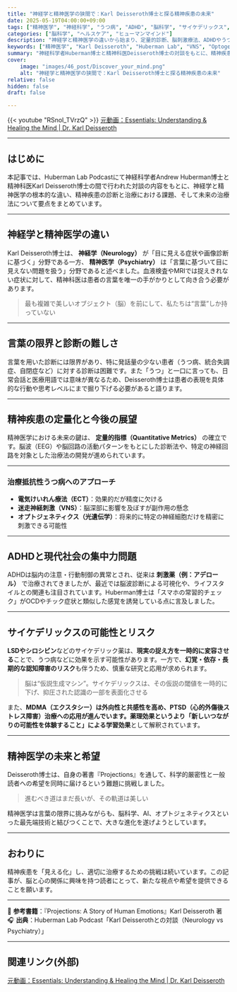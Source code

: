 ```yaml
---
title: "神経学と精神医学の狭間で：Karl Deisseroth博士と探る精神疾患の未来"
date: 2025-05-19T04:00:00+09:00
tags: ["精神医学", "神経科学", "うつ病", "ADHD", "脳科学", "サイケデリックス", "VNS", "オプトジェネティクス"]
categories: ["脳科学", "ヘルスケア", "ヒューマンマインド"]
description: "神経学と精神医学の違いから始まり、定量的診断、脳刺激療法、ADHDやうつ病の理解、さらにはサイケデリックスの可能性までをKarl Deisseroth博士が語る。未来の精神医療に向けた希望と科学的挑戦をまとめたインタビューの要約記事。"
keywords: ["精神医学", "Karl Deisseroth", "Huberman Lab", "VNS", "Optogenetics", "ADHD", "LSD", "MDMA", "神経学", "言語診断", "精神疾患治療", "サイケデリックス"]
summary: "神経科学者Huberman博士と精神科医Deisseroth博士の対談をもとに、精神疾患の診断の難しさ、脳刺激療法、オプトジェネティクス、ADHDやサイケデリック医療の可能性まで、精神医療の最前線をわかりやすくまとめています。"
cover:
    image: "images/46_post/Discover_your_mind.png"
    alt: "神経学と精神医学の狭間で：Karl Deisseroth博士と探る精神疾患の未来"
relative: false
hidden: false
draft: false

---
```


{{< youtube "RSnol_TVrzQ" >}}
[元動画：Essentials: Understanding & Healing the Mind | Dr. Karl Deisseroth](https://www.youtube.com/watch?v=RSnol_TVrzQ)

---

## はじめに

本記事では、Huberman Lab Podcastにて神経科学者Andrew Huberman博士と精神科医Karl Deisseroth博士の間で行われた対談の内容をもとに、神経学と精神医学の根本的な違い、精神疾患の診断と治療における課題、そして未来の治療法について要点をまとめています。

---

## 神経学と精神医学の違い

Karl Deisseroth博士は、 **神経学（Neurology）** が「目に見える症状や画像診断に基づく」分野である一方、 **精神医学（Psychiatry）** は「言葉に基づいて目に見えない問題を扱う」分野であると述べました。血液検査やMRIでは捉えきれない症状に対して、精神科医は患者の言葉を唯一の手がかりとして向き合う必要があります。

> 最も複雑で美しいオブジェクト（脳）を前にして、私たちは“言葉”しか持っていない

---

## 言葉の限界と診断の難しさ

言葉を用いた診断には限界があり、特に発話量の少ない患者（うつ病、統合失調症、自閉症など）に対する診断は困難です。また「うつ」と一口に言っても、日常会話と医療用語では意味が異なるため、Deisseroth博士は患者の表現を具体的な行動や思考レベルにまで掘り下げる必要があると語ります。

---

## 精神疾患の定量化と今後の展望

精神医学における未来の鍵は、 **定量的指標（Quantitative Metrics）** の確立です。脳波（EEG）や脳回路の活動パターンをもとにした診断法や、特定の神経回路を対象とした治療法の開発が進められています。

---

### 治療抵抗性うつ病へのアプローチ

- **電気けいれん療法（ECT）**：効果的だが精度に欠ける  
- **迷走神経刺激（VNS）**：脳深部に影響を及ぼすが副作用の懸念  
- **オプトジェネティクス（光遺伝学）**：将来的に特定の神経細胞だけを精密に刺激できる可能性

---

## ADHDと現代社会の集中力問題

ADHDは脳内の注意・行動制御の異常とされ、従来は **刺激薬（例：アデロール）** で治療されてきましたが、最近では脳波診断による可視化や、ライフスタイルとの関連も注目されています。Huberman博士は「スマホの常習的チェック」がOCDやチック症状と類似した感覚を誘発している点に言及しました。

---

## サイケデリックスの可能性とリスク

**LSDやシロシビン**などのサイケデリック薬は、**現実の捉え方を一時的に変容させる**ことで、うつ病などに効果を示す可能性があります。一方で、**幻覚・依存・長期的な認知障害のリスク**も伴うため、慎重な研究と応用が求められます。

> 脳は“仮説生成マシン”。サイケデリックスは、その仮説の閾値を一時的に下げ、抑圧された認識の一部を表面化させる

また、**MDMA（エクスタシー）**は外向性と共感性を高め、**PTSD（心的外傷後ストレス障害）治療**への応用が進んでいます。薬理効果というより「新しいつながりの可能性を体験すること」による**学習効果**として解釈されています。

---

## 精神医学の未来と希望

Deisseroth博士は、自身の著書『Projections』を通して、科学的厳密性と一般読者への希望を同時に届けるという難題に挑戦しました。

> 進むべき道はまだ長いが、その軌道は美しい

精神医学は言葉の限界に挑みながらも、脳科学、AI、オプトジェネティクスといった最先端技術と結びつくことで、大きな進化を遂げようとしています。

---

## おわりに

精神疾患を「見える化」し、適切に治療するための挑戦は続いています。この記事が、脳と心の関係に興味を持つ読者にとって、新たな視点や希望を提供できることを願います。

---

📘 **参考書籍**：『Projections: A Story of Human Emotions』Karl Deisseroth 著  
🎧 **出典**：Huberman Lab Podcast「Karl Deisserothとの対談（Neurology vs Psychiatry）」

---

## 関連リンク(外部)

[元動画：Essentials: Understanding & Healing the Mind | Dr. Karl Deisseroth](https://www.youtube.com/watch?v=RSnol_TVrzQ)